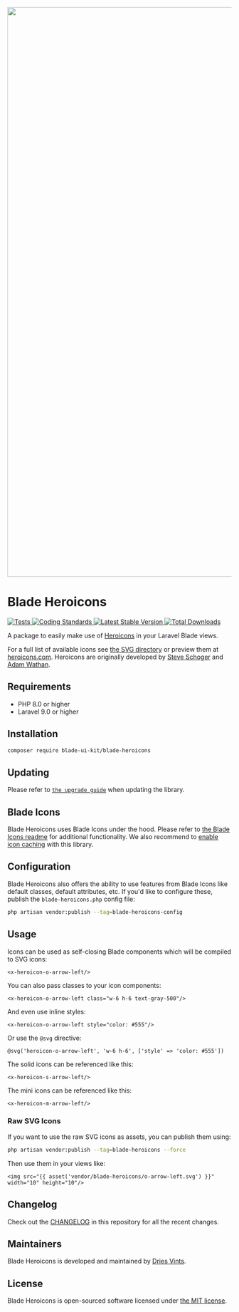 <p align="center">
    <img src="https://github.com/blade-ui-kit/art/blob/main/socialcard-blade-heroicons.png" width="1280" title="Social Card Blade UI Kit">
</p>

# Blade Heroicons

<a href="https://github.com/blade-ui-kit/blade-heroicons/actions?query=workflow%3ATests">
    <img src="https://github.com/blade-ui-kit/blade-heroicons/workflows/Tests/badge.svg" alt="Tests">
</a>
<a href="https://github.com/blade-ui-kit/blade-heroicons/actions/workflows/coding-standards.yml">
    <img src="https://github.com/blade-ui-kit/blade-heroicons/actions/workflows/coding-standards.yml/badge.svg" alt="Coding Standards" />
</a>
<a href="https://packagist.org/packages/blade-ui-kit/blade-heroicons">
    <img src="https://img.shields.io/packagist/v/blade-ui-kit/blade-heroicons" alt="Latest Stable Version">
</a>
<a href="https://packagist.org/packages/blade-ui-kit/blade-heroicons">
    <img src="https://img.shields.io/packagist/dt/blade-ui-kit/blade-heroicons" alt="Total Downloads">
</a>

A package to easily make use of [Heroicons](https://github.com/refactoringui/heroicons) in your Laravel Blade views.

For a full list of available icons see [the SVG directory](resources/svg) or preview them at [heroicons.com](https://heroicons.com/). Heroicons are originally developed by [Steve Schoger](https://twitter.com/steveschoger) and [Adam Wathan](https://twitter.com/adamwathan).

## Requirements

- PHP 8.0 or higher
- Laravel 9.0 or higher

## Installation

```bash
composer require blade-ui-kit/blade-heroicons
```

## Updating

Please refer to [`the upgrade guide`](UPGRADE.md) when updating the library.

## Blade Icons

Blade Heroicons uses Blade Icons under the hood. Please refer to [the Blade Icons readme](https://github.com/blade-ui-kit/blade-icons) for additional functionality. We also recommend to [enable icon caching](https://github.com/blade-ui-kit/blade-icons#caching) with this library.

## Configuration

Blade Heroicons also offers the ability to use features from Blade Icons like default classes, default attributes, etc. If you'd like to configure these, publish the `blade-heroicons.php` config file:

```bash
php artisan vendor:publish --tag=blade-heroicons-config
```

## Usage

Icons can be used as self-closing Blade components which will be compiled to SVG icons:

```blade
<x-heroicon-o-arrow-left/>
```

You can also pass classes to your icon components:

```blade
<x-heroicon-o-arrow-left class="w-6 h-6 text-gray-500"/>
```

And even use inline styles:

```blade
<x-heroicon-o-arrow-left style="color: #555"/>
```

Or use the `@svg` directive:

```blade
@svg('heroicon-o-arrow-left', 'w-6 h-6', ['style' => 'color: #555'])
```

The solid icons can be referenced like this:

```blade
<x-heroicon-s-arrow-left/>
```

The mini icons can be referenced like this:

```blade
<x-heroicon-m-arrow-left/>
```

### Raw SVG Icons

If you want to use the raw SVG icons as assets, you can publish them using:

```bash
php artisan vendor:publish --tag=blade-heroicons --force
```

Then use them in your views like:

```blade
<img src="{{ asset('vendor/blade-heroicons/o-arrow-left.svg') }}" width="10" height="10"/>
```

## Changelog

Check out the [CHANGELOG](CHANGELOG.md) in this repository for all the recent changes.

## Maintainers

Blade Heroicons is developed and maintained by [Dries Vints](https://driesvints.com).

## License

Blade Heroicons is open-sourced software licensed under [the MIT license](LICENSE.md).
